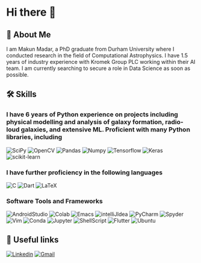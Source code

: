# Hi there 👋

## 🎤 About Me

I am Makun Madar, a PhD graduate from Durham University where I conducted research in the field of Computational Astrophysics. I have 1.5 years of industry experience with Kromek Group PLC working within their AI team. I am currently searching to secure a role in Data Science as soon as possible.

## 🛠️ Skills
### I have 6 years of Python experience on projects including physical modelling and analysis of galaxy formation, radio-loud galaxies, and extensive ML. Proficient with many Python libraries, including 

![SciPy](https://img.shields.io/badge/SciPy-654FF0?style=for-the-badge&logo=SciPy&logoColor=white)
![OpenCV](https://img.shields.io/badge/OpenCV-27338e?style=for-the-badge&logo=OpenCV&logoColor=white)
![Pandas](https://img.shields.io/badge/Pandas-2C2D72?style=for-the-badge&logo=pandas&logoColor=white)
![Numpy](https://img.shields.io/badge/Numpy-777BB4?style=for-the-badge&logo=numpy&logoColor=white)
![Tensorflow](https://img.shields.io/badge/TensorFlow-FF6F00?style=for-the-badge&logo=tensorflow&logoColor=white)
![Keras](https://img.shields.io/badge/Keras-FF0000?style=for-the-badge&logo=keras&logoColor=white)
![scikit-learn](https://img.shields.io/badge/scikit_learn-F7931E?style=for-the-badge&logo=scikit-learn&logoColor=white)

### I have further proficiency in the following languages

![C](https://img.shields.io/badge/C-00599C?style=for-the-badge&logo=c&logoColor=white)
![Dart](https://img.shields.io/badge/Dart-0175C2?style=for-the-badge&logo=dart&logoColor=white)
![LaTeX](https://img.shields.io/badge/LaTeX-47A141?style=for-the-badge&logo=LaTeX&logoColor=white)


### Software Tools and Frameworks

![AndroidStudio](https://img.shields.io/badge/Android_Studio-3DDC84?style=for-the-badge&logo=android-studio&logoColor=white)
![Colab](https://img.shields.io/badge/Colab-F9AB00?style=for-the-badge&logo=googlecolab&color=525252)
![Emacs](https://img.shields.io/badge/Emacs-%237F5AB6.svg?&style=for-the-badge&logo=gnu-emacs&logoColor=white)
![intelliJIdea](https://img.shields.io/badge/IntelliJ_IDEA-000000.svg?style=for-the-badge&logo=intellij-idea&logoColor=white)
![PyCharm](https://img.shields.io/badge/PyCharm-000000.svg?&style=for-the-badge&logo=PyCharm&logoColor=white)
![Spyder](https://img.shields.io/badge/Spyder%20Ide-FF0000?style=for-the-badge&logo=spyder%20ide&logoColor=white)
![Vim](https://img.shields.io/badge/VIM-%2311AB00.svg?&style=for-the-badge&logo=vim&logoColor=white)
![Conda](https://img.shields.io/badge/conda-342B029.svg?&style=for-the-badge&logo=anaconda&logoColor=white)
![Jupyter](https://img.shields.io/badge/Jupyter-F37626.svg?&style=for-the-badge&logo=Jupyter&logoColor=white)
![ShellScript](https://img.shields.io/badge/Shell_Script-121011?style=for-the-badge&logo=gnu-bash&logoColor=white)
![Flutter](https://img.shields.io/badge/Flutter-02569B?style=for-the-badge&logo=flutter&logoColor=white)
![Ubuntu](	https://img.shields.io/badge/Ubuntu-E95420?style=for-the-badge&logo=ubuntu&logoColor=white)




## 🔗 Useful links
[![Linkedin](https://img.shields.io/badge/LinkedIn-0077B5?style=for-the-badge&logo=linkedin&logoColor=white)](https://www.linkedin.com/in/makun-madar-06b4a4170/)
[![Gmail](https://img.shields.io/badge/Gmail-D14836?style=for-the-badge&logo=gmail&logoColor=white)](mailto:makunmadar10@gmail.co.uk)

<!-- And then also put CV and website on here -->

<!-- Website badge--> 

<!--
**makunmadar/MakunMadar** is a ✨ _special_ ✨ repository because its `README.md` (this file) appears on your GitHub profile.

Here are some ideas to get you started:

- 🔭 I’m currently working on ...
- 🌱 I’m currently learning ...
- 👯 I’m looking to collaborate on ...
- 🤔 I’m looking for help with ...
- 💬 Ask me about ...
- 📫 How to reach me: ...
- 😄 Pronouns: ...
- ⚡ Fun fact: ...
-->
